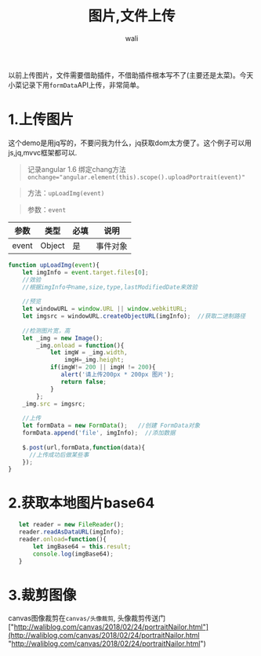 ﻿---
layout: post
title: 图片,文件上传   #标题
tagline: 利用H5中FormData对象上传图片
category: javascript      #分类
author: wali    #作者
tag: common     #标签
ghurl:        #github url
ghurl_zip:    #github zip下载
comments: true

post_nav: false

---

以前上传图片，文件需要借助插件，不借助插件根本写不了(主要还是太菜)。今天小菜记录下用`formData`API上传，非常简单。

# 1.上传图片

这个demo是用jq写的，不要问我为什么，jq获取dom太方便了。这个例子可以用js,jq,mvvc框架都可以.

> 记录angular 1.6 绑定chang方法 `onchange="angular.element(this).scope().uploadPortrait(event)"`

<script async src="//jsrun.net/VQqKp/embed/all/light/"></script>

> 方法：`upLoadImg(event)`

> 参数：`event` 

参数|类型|必填|说明
-|-|-|-
event|Object|是|事件对象|

```javascript
function upLoadImg(event){
    let imgInfo = event.target.files[0];
    //效验
    //根据imgInfo中name,size,type,lastModifiedDate来效验
	
    //预览
    let windowURL = window.URL || window.webkitURL;
    let imgsrc = windowURL.createObjectURL(imgInfo);  //获取二进制路径
	
    //检测图片宽，高
    let _img = new Image();
        _img.onload = function(){
            let imgW = _img.width,
                imgH=_img.height;
            if(imgW!= 200 || imgH != 200){
               alert('请上传200px * 200px 图片');
               return false;
            }			
        };
    _img.src = imgsrc;	
	
    //上传
    let formData = new FormData();   //创建 FormData对象
    formData.append('file', imgInfo);  //添加数据
	
    $.post(url,formData,function(data){
      //上传成功后做某些事
    });
}

```

# 2.获取本地图片base64

```javascript
   let reader = new FileReader();
   reader.readAsDataURL(imgInfo);
   reader.onload=function(){
       let imgBase64 = this.result;
       console.log(imgBase64);				
   }
```

# 3.裁剪图像

canvas图像裁剪在`canvas/头像裁剪`, 头像裁剪传送门["http://waliblog.com/canvas/2018/02/24/portraitNailor.html"](http://waliblog.com/canvas/2018/02/24/portraitNailor.html "http://waliblog.com/canvas/2018/02/24/portraitNailor.html")









